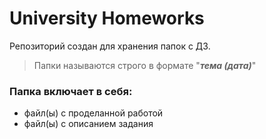 # University Homeworks
Репозиторий создан для хранения папок с ДЗ.

> Папки называются строго в формате "***тема (дата)***"

### Папка включает в себя:
- файл(ы) с проделанной работой
- файл(ы) с описанием задания
